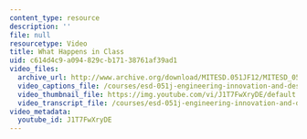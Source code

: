 ```yaml
---
content_type: resource
description: ''
file: null
resourcetype: Video
title: What Happens in Class
uid: c614d4c9-a094-829c-b171-38761af39ad1
video_files:
  archive_url: http://www.archive.org/download/MITESD.051JF12/MITESD_051JF12_video03_what_happens_in_class_300k.mp4
  video_captions_file: /courses/esd-051j-engineering-innovation-and-design-fall-2012/d96c114687055686aab3ecb3608d5cfc_J1T7FwXryDE.vtt
  video_thumbnail_file: https://img.youtube.com/vi/J1T7FwXryDE/default.jpg
  video_transcript_file: /courses/esd-051j-engineering-innovation-and-design-fall-2012/9146743524f60b29e44424a486e0c836_J1T7FwXryDE.pdf
video_metadata:
  youtube_id: J1T7FwXryDE
---
```

